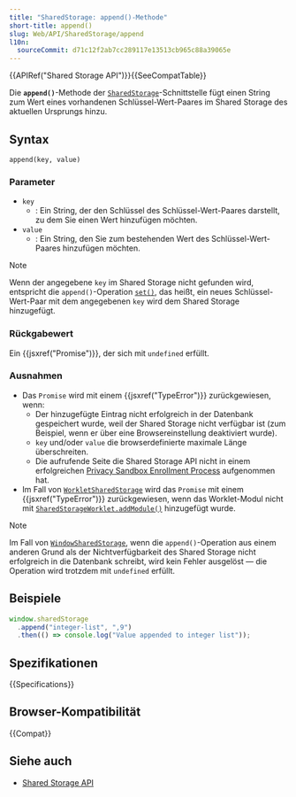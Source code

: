 ```yaml
---
title: "SharedStorage: append()-Methode"
short-title: append()
slug: Web/API/SharedStorage/append
l10n:
  sourceCommit: d71c12f2ab7cc289117e13513cb965c88a39065e
---
```


{{APIRef("Shared Storage API")}}{{SeeCompatTable}}

Die **`append()`**-Methode der [`SharedStorage`](/de/docs/Web/API/SharedStorage)-Schnittstelle fügt einen String zum Wert eines vorhandenen Schlüssel-Wert-Paares im Shared Storage des aktuellen Ursprungs hinzu.

## Syntax

```js-nolint
append(key, value)
```

### Parameter

- `key`
  - : Ein String, der den Schlüssel des Schlüssel-Wert-Paares darstellt, zu dem Sie einen Wert hinzufügen möchten.
- `value`
  - : Ein String, den Sie zum bestehenden Wert des Schlüssel-Wert-Paares hinzufügen möchten.

> [!NOTE]
> Wenn der angegebene `key` im Shared Storage nicht gefunden wird, entspricht die `append()`-Operation [`set()`](/de/docs/Web/API/SharedStorage/set), das heißt, ein neues Schlüssel-Wert-Paar mit dem angegebenen `key` wird dem Shared Storage hinzugefügt.

### Rückgabewert

Ein {{jsxref("Promise")}}, der sich mit `undefined` erfüllt.

### Ausnahmen

- Das `Promise` wird mit einem {{jsxref("TypeError")}} zurückgewiesen, wenn:
  - Der hinzugefügte Eintrag nicht erfolgreich in der Datenbank gespeichert wurde, weil der Shared Storage nicht verfügbar ist (zum Beispiel, wenn er über eine Browsereinstellung deaktiviert wurde).
  - `key` und/oder `value` die browserdefinierte maximale Länge überschreiten.
  - Die aufrufende Seite die Shared Storage API nicht in einem erfolgreichen [Privacy Sandbox Enrollment Process](/de/docs/Web/Privacy/Guides/Privacy_sandbox/Enrollment) aufgenommen hat.
- Im Fall von [`WorkletSharedStorage`](/de/docs/Web/API/WorkletSharedStorage) wird das `Promise` mit einem {{jsxref("TypeError")}} zurückgewiesen, wenn das Worklet-Modul nicht mit [`SharedStorageWorklet.addModule()`](/de/docs/Web/API/Worklet/addModule) hinzugefügt wurde.

> [!NOTE]
> Im Fall von [`WindowSharedStorage`](/de/docs/Web/API/WindowSharedStorage), wenn die `append()`-Operation aus einem anderen Grund als der Nichtverfügbarkeit des Shared Storage nicht erfolgreich in die Datenbank schreibt, wird kein Fehler ausgelöst — die Operation wird trotzdem mit `undefined` erfüllt.

## Beispiele

```js
window.sharedStorage
  .append("integer-list", ",9")
  .then(() => console.log("Value appended to integer list"));
```

## Spezifikationen

{{Specifications}}

## Browser-Kompatibilität

{{Compat}}

## Siehe auch

- [Shared Storage API](/de/docs/Web/API/Shared_Storage_API)
